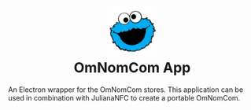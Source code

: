 <h1 align="center">
    <a href="https://proto.utwente.nl">
        <img alt="Proto logo" src="build/icon.jpg" width="100">
    </a>
    <br>
    OmNomCom App
</h1>

An Electron wrapper for the OmNomCom stores. This application can be used in combination with JulianaNFC to create a portable OmNomCom.